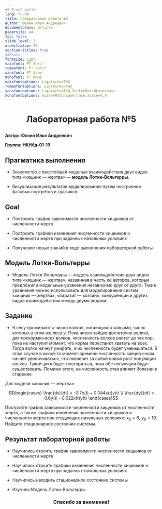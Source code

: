```yaml
---
## Front matter
lang: ru-RU
title: Лабораторная работа №5
author: Юхнин Илья Андреевич
documentclass: article
papersize: a4
toc: false
slide_level: 2
aspectratio: 20
section-titles: true
##Fonts
fontsize: 12pt
mainfont: PT Serif
romanfont: PT Serif
sansfont: PT Sans
monofont: PT Mono
mainfontoptions: Ligatures=TeX
romanfontoptions: Ligatures=TeX
sansfontoptions: Ligatures=TeX,Scale=MatchLowercase
monofontoptions: Scale=MatchLowercase,Scale=0.9
---
```








# <p style="text-align: center;">Лабораторная работа №5</p>



**Автор: Юхнин Илья Андреевич**

**Группа: НКНбд-01-19**

<div style="page-break-after: always;">

## Прагматика выполнения

- Знакомство с простейшей моделью взаимодействия двух видов типа «хищник — жертва» — **модель Лотки-Вольтерры**.
- Визуализация результатов моделирования путем построения фазовых портретов и графиков.
  </div>

  <div style="page-break-after: always;">

## Goal


- Построить график зависимости численности хищников от численности жертв

- Построить графики изменения численности хищников и численности жертв при заданных начальных условиях

- Получение новых знаний в ходе выполнения лабораторной работы</div>

  <div style="page-break-after: always;">

## Модель Лотки-Вольтерры

 - Модель Лотки-Вольтерры — модель взаимодействия двух видов типа «хищник — жертва», названная в честь её авторов, которые предложили модельные уравнения независимо друг от друга. Такие уравнения можно использовать для моделирования систем «хищник — жертва», «паразит — хозяин», конкуренции и других видов взаимодействия между двумя видами.</div> 

  <div style="page-break-after: always;">

## Задание

- В лесу проживают $х$ число волков, питающихся зайцами, число которых в этом же лесу $у$. Пока число зайцев достаточно велико, для прокормки всех волков, численность волков растет до тех пор, пока не наступит момент, что корма перестанет хватать на всех. Тогда волки начнут умирать, и их численность будет уменьшаться. В этом случае в какой-то момент времени численность зайцев снова начнет увеличиваться, что повлечет за собой новый рост популяции волков. Такой цикл будет повторяться, пока обе популяции будут существовать. Помимо этого, на численность стаи влияют болезни и старение. 

Для модели «хищник — жертва»:

$$\begin{cases} \frac{dx}{dt} = -0.7x(t) + 0.044x(t)y(t) \\ \frac{dy}{dt} = 0.6y(t) - 0.022x(t)y(t) \end{cases}$$

Постройте график зависимости численности хищников от численности жертв, а также графики изменения численности хищников и численности жертв при следующих начальных условиях: $x_0 = 6$, $y_0 = 19$. Найдите стационарное состояние системы.</div>

  <div style="page-break-after: always;">

## Результат лабораторной работы


 - Научились строить график зависимости численности хищников от численности жертв

 - Научились строить графики изменения численности хищников и численности жертв при заданных начальных условиях 

 - Научились находить стационарное состояние системы

 - Изучили Модель Лотки-Вольтерры
   </div>
  
    <div style="page-break-after: always;">
    
   
    
   
    
   
  
    ### <p style="text-align: center;">Спасибо за внимание!</p></div>